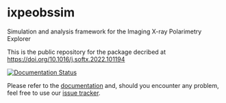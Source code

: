 # ixpeobssim
Simulation and analysis framework for the Imaging X-ray Polarimetry Explorer

This is the public repository for the package decribed at https://doi.org/10.1016/j.softx.2022.101194

[![Documentation Status](https://readthedocs.org/projects/ixpeobssim/badge/?version=latest)](https://ixpeobssim.readthedocs.io/en/latest/?badge=latest)

Please refer to the
[documentation](https://ixpeobssim.readthedocs.io/en/latest/?badge=latest)
and, should you encounter any problem, feel free to use our
[issue tracker](https://github.com/lucabaldini/ixpeobssim/issues).
